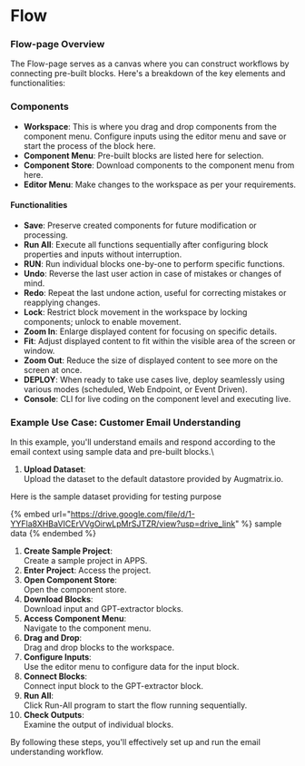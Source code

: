 # Flow

### Flow-page Overview

The Flow-page serves as a canvas where you can construct workflows by connecting pre-built blocks. Here's a breakdown of the key elements and functionalities:

### Components

* **Workspace**: This is where you drag and drop components from the component menu. Configure inputs using the editor menu and save or start the process of the block here.
* **Component Menu**: Pre-built blocks are listed here for selection.
* **Component Store**: Download components to the component menu from here.
* **Editor Menu**: Make changes to the workspace as per your requirements.

#### Functionalities

* **Save**: Preserve created components for future modification or processing.
* **Run All**: Execute all functions sequentially after configuring block properties and inputs without interruption.
* **RUN**: Run individual blocks one-by-one to perform specific functions.
* **Undo**: Reverse the last user action in case of mistakes or changes of mind.
* **Redo**: Repeat the last undone action, useful for correcting mistakes or reapplying changes.
* **Lock**: Restrict block movement in the workspace by locking components; unlock to enable movement.
* **Zoom In**: Enlarge displayed content for focusing on specific details.
* **Fit**: Adjust displayed content to fit within the visible area of the screen or window.
* **Zoom Out**: Reduce the size of displayed content to see more on the screen at once.
* **DEPLOY**: When ready to take use cases live, deploy seamlessly using various modes (scheduled, Web Endpoint, or Event Driven).
* **Console**: CLI for live coding on the component level and executing live.

### Example Use Case: Customer Email Understanding

In this example, you'll understand emails and respond according to the email context using sample data and pre-built blocks.\


1. **Upload Dataset**: \
   Upload the dataset to the default datastore provided by Augmatrix.io.

Here is the sample dataset providing for testing purpose&#x20;

{% embed url="https://drive.google.com/file/d/1-YYFla8XHBaVICErVVgOirwLpMrSJTZR/view?usp=drive_link" %}
sample data
{% endembed %}

1. **Create Sample Project**:\
   &#x20;Create a sample project in APPS.
2. **Enter Project**: Access the project.
3. **Open Component Store**: \
   Open the component store.
4. **Download Blocks**: \
   Download input and GPT-extractor blocks.
5. **Access Component Menu**: \
   Navigate to the component menu.
6. **Drag and Drop**: \
   Drag and drop blocks to the workspace.
7. **Configure Inputs**:\
   &#x20;Use the editor menu to configure data for the input block.
8. **Connect Blocks**: \
   Connect input block to the GPT-extractor block.
9. **Run All**: \
   Click Run-All program to start the flow running sequentially.
10. **Check Outputs**: \
    Examine the output of individual blocks.

By following these steps, you'll effectively set up and run the email understanding workflow.
